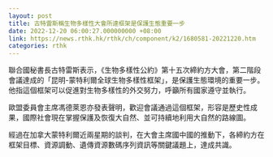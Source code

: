 ```yaml
---
layout: post
title: 古特雷斯稱生物多樣性大會所達框架是保護生態重要一步
date: 2022-12-20 06:00:27.000000000 +08:00
link: https://news.rthk.hk/rthk/ch/component/k2/1680581-20221220.htm
categories: rthk
---
```


聯合國秘書長古特雷斯表示，《生物多樣性公約》第十五次締約方大會，第二階段會議達成的「昆明-蒙特利爾全球生物多樣性框架」，是保護生態環境的重要一步。他指這個框架可以促進對生物多樣性的外交努力，呼籲所有國家遵守並執行。

歐盟委員會主席馮德萊恩亦發表聲明，歡迎會議通過這個框架，形容是歷史性成果，國際社會現在掌握保護及恢復大自然、並可持續地利用大自然的路線圖。

經過在加拿大蒙特利爾近兩星期的談判，在大會主席國中國的推動下，各締約方在框架目標、資源調動、遺傳資源數碼序列資訊等關鍵議題上，達成共識。
